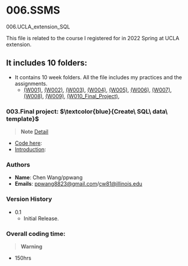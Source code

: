 # 006.SSMS
006.UCLA_extension_SQL



This file is related to the course I registered for in 2022 Spring at UCLA extension.
## It includes 10 folders:
- It contains 10 week folders. All the file includes my practices and the assignments. 
   - [(W001)](https://github.com/ollill0823/006.SSMS/tree/main/W001), [(W002)](https://github.com/ollill0823/006.SSMS/tree/main/W002), [(W003)](https://github.com/ollill0823/006.SSMS/tree/main/W003), [(W004)](https://github.com/ollill0823/006.SSMS/tree/main/W004), [(W005)](https://github.com/ollill0823/006.SSMS/tree/main/W005), [(W006)](https://github.com/ollill0823/006.SSMS/tree/main/W006), [(W007)](https://github.com/ollill0823/006.SSMS/tree/main/W007), [(W008)](https://github.com/ollill0823/006.SSMS/tree/main/W008), [(W009)](https://github.com/ollill0823/006.SSMS/tree/main/W009), [(W010_Final_Project)](https://github.com/ollill0823/006.SSMS/tree/main/W010_Final_Project), 




### 003.Final project: **$\textcolor{blue}{Create\ SQL\ data\ template}$**
> __Note__ [Detail](https://github.com/ollill0823/005.UCLA_extension_R-Exploratory-Data-Analysis-and-Visualization/tree/main/009.2020_American_president_votes)
- [Code here](https://github.com/ollill0823/006.SSMS/blob/main/W010_Final_Project/FinalProject-Chen%20Wang-Final.sql):
- [Introduction](https://github.com/ollill0823/005.UCLA_extension_R-Exploratory-Data-Analysis-and-Visualization/blob/main/009.2020_American_president_votes/README.md):



### Authors
- **Name**: Chen Wang/ppwang
- **Emails**: ppwang8823@gmail.com/cw81@illinois.edu


### Version History
- 0.1
    * Initial Release.


### Overall coding time:
> __Warning__
- 150hrs
